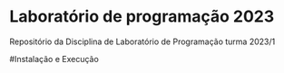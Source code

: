 # Laboratório de programação 2023
Repositório da Disciplina de Laboratório de Programação  turma 2023/1

#Instalação e Execução
